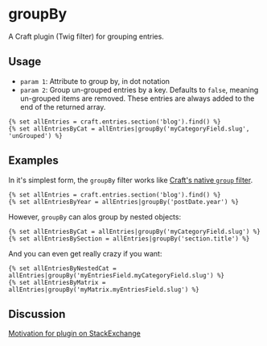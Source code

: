 # groupBy

A Craft plugin (Twig filter) for grouping entries.

## Usage

* `param 1`: Attribute to group by, in dot notation
* `param 2`: Group un-grouped entries by a key. Defaults to `false`, meaning un-grouped items are removed. These entries are always added to the end of the returned array.

```
{% set allEntries = craft.entries.section('blog').find() %}
{% set allEntriesByCat = allEntries|groupBy('myCategoryField.slug', 'unGrouped') %}
```

## Examples

In it's simplest form, the `groupBy` filter works like [Craft's native `group` filter][1].

```
{% set allEntries = craft.entries.section('blog').find() %}
{% set allEntriesByYear = allEntries|groupBy('postDate.year') %}
```

However, `groupBy` can alos group by nested objects:

```
{% set allEntriesByCat = allEntries|groupBy('myCategoryField.slug') %}
{% set allEntriesBySection = allEntries|groupBy('section.title') %}
```

And you can even get really crazy if you want:

```
{% set allEntriesByNestedCat = allEntries|groupBy('myEntriesField.myCategoryField.slug') %}
{% set allEntriesByMatrix = allEntries|groupBy('myMatrix.myEntriesField.slug') %}
```

## Discussion

[Motivation for plugin on StackExchange][2]

[1]: http://buildwithcraft.com/docs/templating/filters#group
[2]: http://craftcms.stackexchange.com/questions/4832/is-it-possible-to-group-entries-by-checkbox/4834#4834
